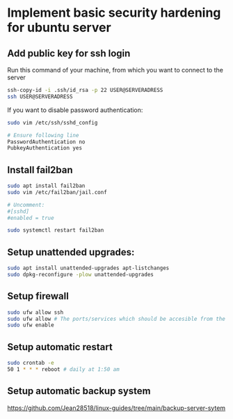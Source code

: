 # Implement basic security hardening for ubuntu server

## Add public key for ssh login
Run this command of your machine, from which you want to connect to the server
```bash
ssh-copy-id -i .ssh/id_rsa -p 22 USER@SERVERADRESS
ssh USER@SERVERADRESS
```

If you want to disable password authentication:
```bash
sudo vim /etc/ssh/sshd_config

# Ensure following line
PasswordAuthentication no
PubkeyAuthentication yes
```

## Install fail2ban
```bash
sudo apt install fail2ban
sudo vim /etc/fail2ban/jail.conf

# Uncomment:
#[sshd]
#enabled = true

sudo systemctl restart fail2ban
```

## Setup unattended upgrades:
```bash
sudo apt install unattended-upgrades apt-listchanges
sudo dpkg-reconfigure -plow unattended-upgrades
```

## Setup firewall
```bash
sudo ufw allow ssh
sudo ufw allow # The ports/services which should be accesible from the outside
sudo ufw enable
```

## Setup automatic restart
```bash
sudo crontab -e
50 1 * * * reboot # daily at 1:50 am
```

## Setup automatic backup system
<https://github.com/Jean28518/linux-guides/tree/main/backup-server-sytem>


